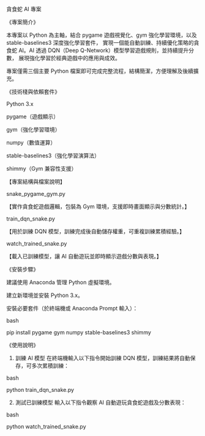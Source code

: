 貪食蛇 AI 專案

《專案簡介》

本專案以 Python 為主軸，結合 pygame 遊戲視覺化、gym 強化學習環境，以及 stable-baselines3 深度強化學習套件，
實現一個能自動訓練、持續優化策略的貪食蛇 AI。AI 透過 DQN（Deep Q-Network）模型學習遊戲規則，並持續提升分數，
展現強化學習於經典遊戲中的應用與成效。

專案僅需三個主要 Python 檔案即可完成完整流程，結構簡潔，方便理解及後續擴充。

《技術棧與依賴套件》

Python 3.x

pygame（遊戲顯示）

gym（強化學習環境）

numpy（數值運算）

stable-baselines3（強化學習演算法）

shimmy（Gym 兼容性支援）

【專案結構與檔案說明】

snake_pygame_gym.py

【實作貪食蛇遊戲邏輯，包裝為 Gym 環境，支援即時畫面顯示與分數統計。】

train_dqn_snake.py

【用於訓練 DQN 模型，訓練完成後自動儲存權重，可重複訓練累積經驗。】

watch_trained_snake.py

【載入已訓練模型，讓 AI 自動遊玩並即時顯示遊戲分數與表現。】

《安裝步驟》

建議使用 Anaconda 管理 Python 虛擬環境。

建立新環境並安裝 Python 3.x。

安裝必要套件（於終端機或 Anaconda Prompt 輸入）：

bash

pip install pygame gym numpy stable-baselines3 shimmy

《使用說明》

1. 訓練 AI 模型
在終端機輸入以下指令開始訓練 DQN 模型，訓練結果將自動保存，可多次累積訓練：

bash

python train_dqn_snake.py

2. 測試已訓練模型
輸入以下指令觀察 AI 自動遊玩貪食蛇遊戲及分數表現：

bash

python watch_trained_snake.py

